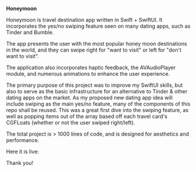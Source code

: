 **Honeymoon**

Honeymoon is travel destination app written in Swift + SwiftUI. It incorporates the yes/no swiping feature seen on many dating apps, such as Tinder and Bumble.

The app presents the user with the most popular honey moon destinations in the world, and they can swipe right for "want to visit" or left for "don't want to visit". 

The application also incorporates haptic feedback, the AVAudioPlayer module, and numerous animations to enhance the user experience. 

The primary purpose of this project was to improve my SwiftUI skills, but also to serve as the basic infrastructure for an alternative to Tinder & other dating apps on the market. As my proposed new dating app idea will include swiping as the main yes/no feature, many of the components of this repo shall be reused. This was a great first dive into the swiping feature, as well as popping items out of the array based off each travel card's CGFLoats (whether or not the user swiped right/left). 

The total project is > 1000 lines of code, and is designed for aesthetics and performance. 

Here it is live: 


Thank you! 
